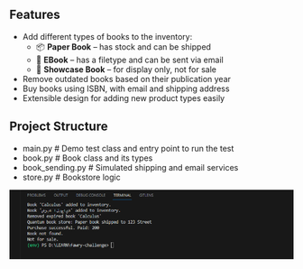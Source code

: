 ## Features

- Add different types of books to the inventory:
  - 📦 **Paper Book** – has stock and can be shipped
  - 💾 **EBook** – has a filetype and can be sent via email
  - 📖 **Showcase Book** – for display only, not for sale
- Remove outdated books based on their publication year
- Buy books using ISBN, with email and shipping address
- Extensible design for adding new product types easily

## Project Structure
- main.py # Demo test class and entry point to run the test
- book.py # Book class and its types
- book_sending.py # Simulated shipping and email services
- store.py # Bookstore logic

![output](output_example.png)


